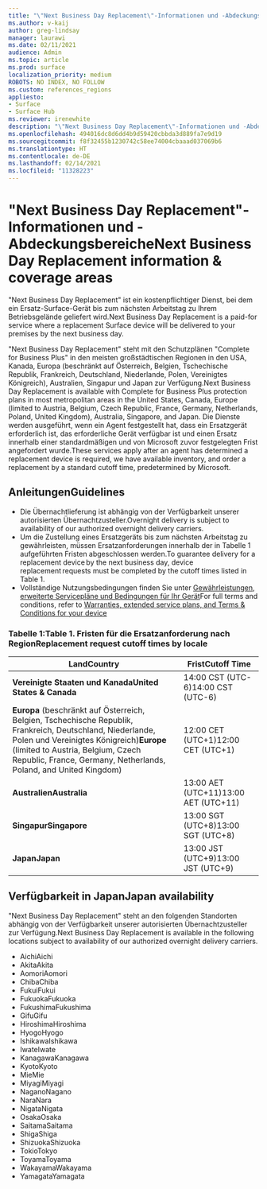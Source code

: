 ```yaml
---
title: "\"Next Business Day Replacement\"-Informationen und -Abdeckungsbereiche"
ms.author: v-kaij
author: greg-lindsay
manager: laurawi
ms.date: 02/11/2021
audience: Admin
ms.topic: article
ms.prod: surface
localization_priority: medium
ROBOTS: NO INDEX, NO FOLLOW
ms.custom: references_regions
appliesto:
- Surface
- Surface Hub
ms.reviewer: irenewhite
description: "\"Next Business Day Replacement\"-Informationen und -Abdeckungsbereiche"
ms.openlocfilehash: 494016dc8d6dd4b9d59420cbbda3d889fa7e9d19
ms.sourcegitcommit: f8f32455b1230742c58ee74004cbaaad037069b6
ms.translationtype: HT
ms.contentlocale: de-DE
ms.lasthandoff: 02/14/2021
ms.locfileid: "11328223"
---
```

# <span data-ttu-id="902ae-103">"Next Business Day Replacement"-Informationen und -Abdeckungsbereiche</span><span class="sxs-lookup"><span data-stu-id="902ae-103">Next Business Day Replacement information & coverage areas</span></span>

<span data-ttu-id="902ae-104">"Next Business Day Replacement" ist ein kostenpflichtiger Dienst, bei dem ein Ersatz-Surface-Gerät bis zum nächsten Arbeitstag zu Ihrem Betriebsgelände geliefert wird.</span><span class="sxs-lookup"><span data-stu-id="902ae-104">Next Business Day Replacement is a paid-for service where a replacement Surface device will be delivered to your premises by the next business day.</span></span> 

<span data-ttu-id="902ae-105">"Next Business Day Replacement" steht mit den Schutzplänen "Complete for Business Plus" in den meisten großstädtischen Regionen in den USA, Kanada, Europa (beschränkt auf Österreich, Belgien, Tschechische Republik, Frankreich, Deutschland, Niederlande, Polen, Vereinigtes Königreich), Australien, Singapur und Japan zur Verfügung.</span><span class="sxs-lookup"><span data-stu-id="902ae-105">Next Business Day Replacement is available with Complete for Business Plus protection plans in most metropolitan areas in the United States, Canada, Europe (limited to Austria, Belgium, Czech Republic, France, Germany, Netherlands, Poland, United Kingdom), Australia, Singapore, and Japan.</span></span> <span data-ttu-id="902ae-106">Die Dienste werden ausgeführt, wenn ein Agent festgestellt hat, dass ein Ersatzgerät erforderlich ist, das erforderliche Gerät verfügbar ist und einen Ersatz innerhalb einer standardmäßigen und von Microsoft zuvor festgelegten Frist angefordert wurde.</span><span class="sxs-lookup"><span data-stu-id="902ae-106">These services apply after an agent has determined a replacement device is required, we have available inventory, and order a replacement by a standard cutoff time, predetermined by Microsoft.</span></span> 

## <span data-ttu-id="902ae-107">Anleitungen</span><span class="sxs-lookup"><span data-stu-id="902ae-107">Guidelines</span></span>

- <span data-ttu-id="902ae-108">Die Übernachtlieferung ist abhängig von der Verfügbarkeit unserer autorisierten Übernachtzusteller.</span><span class="sxs-lookup"><span data-stu-id="902ae-108">Overnight delivery is subject to availability of our authorized overnight delivery carriers.</span></span>
- <span data-ttu-id="902ae-109">Um die Zustellung eines Ersatzgeräts bis zum nächsten Arbeitstag zu gewährleisten, müssen Ersatzanforderungen innerhalb der in Tabelle 1 aufgeführten Fristen abgeschlossen werden.</span><span class="sxs-lookup"><span data-stu-id="902ae-109">To guarantee delivery for a replacement device by the next business day, device replacement requests must be completed by the cutoff times listed in Table 1.</span></span> 
- <span data-ttu-id="902ae-110">Vollständige Nutzungsbedingungen finden Sie unter [Gewährleistungen, erweiterte Servicepläne und Bedingungen für Ihr Gerät](https://support.microsoft.com/topic/warranties-extended-service-plans-and-terms-conditions-for-your-device-eedf7a23-84a7-1a47-480b-0e10503eedf5)</span><span class="sxs-lookup"><span data-stu-id="902ae-110">For full terms and conditions, refer to [Warranties, extended service plans, and Terms & Conditions for your device](https://support.microsoft.com/topic/warranties-extended-service-plans-and-terms-conditions-for-your-device-eedf7a23-84a7-1a47-480b-0e10503eedf5)</span></span>

### <span data-ttu-id="902ae-111">Tabelle 1:</span><span class="sxs-lookup"><span data-stu-id="902ae-111">Table 1.</span></span> <span data-ttu-id="902ae-112">Fristen für die Ersatzanforderung nach Region</span><span class="sxs-lookup"><span data-stu-id="902ae-112">Replacement request cutoff times by locale</span></span>

| <span data-ttu-id="902ae-113">Land</span><span class="sxs-lookup"><span data-stu-id="902ae-113">Country</span></span>                                                                                                    | <span data-ttu-id="902ae-114">Frist</span><span class="sxs-lookup"><span data-stu-id="902ae-114">Cutoff Time</span></span> |
| -------------------------------------------------------------------------------------------------------------- | --------------- |
| **<span data-ttu-id="902ae-115">Vereinigte Staaten und Kanada</span><span class="sxs-lookup"><span data-stu-id="902ae-115">United States & Canada</span></span>**                                                                                     | <span data-ttu-id="902ae-116">14:00 CST    (UTC-6)</span><span class="sxs-lookup"><span data-stu-id="902ae-116">14:00 CST    (UTC-6)</span></span>      |
| <span data-ttu-id="902ae-117">**Europa** (beschränkt auf Österreich, Belgien, Tschechische Republik, Frankreich, Deutschland, Niederlande, Polen und Vereinigtes Königreich)</span><span class="sxs-lookup"><span data-stu-id="902ae-117">**Europe** (limited to Austria, Belgium, Czech Republic, France, Germany, Netherlands, Poland, and United Kingdom)</span></span> | <span data-ttu-id="902ae-118">12:00 CET   (UTC+1)</span><span class="sxs-lookup"><span data-stu-id="902ae-118">12:00 CET   (UTC+1)</span></span>     |
| **<span data-ttu-id="902ae-119">Australien</span><span class="sxs-lookup"><span data-stu-id="902ae-119">Australia</span></span>**                                                                                                  | <span data-ttu-id="902ae-120">13:00 AET   (UTC+11)</span><span class="sxs-lookup"><span data-stu-id="902ae-120">13:00 AET   (UTC+11)</span></span>    |
| **<span data-ttu-id="902ae-121">Singapur</span><span class="sxs-lookup"><span data-stu-id="902ae-121">Singapore</span></span>**                                                                                                  | <span data-ttu-id="902ae-122">13:00 SGT    (UTC+8)</span><span class="sxs-lookup"><span data-stu-id="902ae-122">13:00 SGT    (UTC+8)</span></span>   |
| **<span data-ttu-id="902ae-123">Japan</span><span class="sxs-lookup"><span data-stu-id="902ae-123">Japan</span></span>**                                                                                                      | <span data-ttu-id="902ae-124">13:00 JST    (UTC+9)</span><span class="sxs-lookup"><span data-stu-id="902ae-124">13:00 JST    (UTC+9)</span></span>   |


## <span data-ttu-id="902ae-125">Verfügbarkeit in Japan</span><span class="sxs-lookup"><span data-stu-id="902ae-125">Japan availability</span></span> 

<span data-ttu-id="902ae-126">"Next Business Day Replacement" steht an den folgenden Standorten abhängig von der Verfügbarkeit unserer autorisierten Übernachtzusteller zur Verfügung.</span><span class="sxs-lookup"><span data-stu-id="902ae-126">Next Business Day Replacement is available in the following locations subject to availability of our authorized overnight delivery carriers.</span></span> 

- <span data-ttu-id="902ae-127">Aichi</span><span class="sxs-lookup"><span data-stu-id="902ae-127">Aichi</span></span>
- <span data-ttu-id="902ae-128">Akita</span><span class="sxs-lookup"><span data-stu-id="902ae-128">Akita</span></span>
- <span data-ttu-id="902ae-129">Aomori</span><span class="sxs-lookup"><span data-stu-id="902ae-129">Aomori</span></span>
- <span data-ttu-id="902ae-130">Chiba</span><span class="sxs-lookup"><span data-stu-id="902ae-130">Chiba</span></span>
- <span data-ttu-id="902ae-131">Fukui</span><span class="sxs-lookup"><span data-stu-id="902ae-131">Fukui</span></span>
- <span data-ttu-id="902ae-132">Fukuoka</span><span class="sxs-lookup"><span data-stu-id="902ae-132">Fukuoka</span></span>
- <span data-ttu-id="902ae-133">Fukushima</span><span class="sxs-lookup"><span data-stu-id="902ae-133">Fukushima</span></span>
- <span data-ttu-id="902ae-134">Gifu</span><span class="sxs-lookup"><span data-stu-id="902ae-134">Gifu</span></span>
- <span data-ttu-id="902ae-135">Hiroshima</span><span class="sxs-lookup"><span data-stu-id="902ae-135">Hiroshima</span></span>
- <span data-ttu-id="902ae-136">Hyogo</span><span class="sxs-lookup"><span data-stu-id="902ae-136">Hyogo</span></span>
- <span data-ttu-id="902ae-137">Ishikawa</span><span class="sxs-lookup"><span data-stu-id="902ae-137">Ishikawa</span></span>
- <span data-ttu-id="902ae-138">Iwate</span><span class="sxs-lookup"><span data-stu-id="902ae-138">Iwate</span></span>
- <span data-ttu-id="902ae-139">Kanagawa</span><span class="sxs-lookup"><span data-stu-id="902ae-139">Kanagawa</span></span>
- <span data-ttu-id="902ae-140">Kyoto</span><span class="sxs-lookup"><span data-stu-id="902ae-140">Kyoto</span></span>
- <span data-ttu-id="902ae-141">Mie</span><span class="sxs-lookup"><span data-stu-id="902ae-141">Mie</span></span>
- <span data-ttu-id="902ae-142">Miyagi</span><span class="sxs-lookup"><span data-stu-id="902ae-142">Miyagi</span></span>
- <span data-ttu-id="902ae-143">Nagano</span><span class="sxs-lookup"><span data-stu-id="902ae-143">Nagano</span></span>
- <span data-ttu-id="902ae-144">Nara</span><span class="sxs-lookup"><span data-stu-id="902ae-144">Nara</span></span>
- <span data-ttu-id="902ae-145">Nigata</span><span class="sxs-lookup"><span data-stu-id="902ae-145">Nigata</span></span>
- <span data-ttu-id="902ae-146">Osaka</span><span class="sxs-lookup"><span data-stu-id="902ae-146">Osaka</span></span>
- <span data-ttu-id="902ae-147">Saitama</span><span class="sxs-lookup"><span data-stu-id="902ae-147">Saitama</span></span>
- <span data-ttu-id="902ae-148">Shiga</span><span class="sxs-lookup"><span data-stu-id="902ae-148">Shiga</span></span>
- <span data-ttu-id="902ae-149">Shizuoka</span><span class="sxs-lookup"><span data-stu-id="902ae-149">Shizuoka</span></span>
- <span data-ttu-id="902ae-150">Tokio</span><span class="sxs-lookup"><span data-stu-id="902ae-150">Tokyo</span></span>
- <span data-ttu-id="902ae-151">Toyama</span><span class="sxs-lookup"><span data-stu-id="902ae-151">Toyama</span></span>
- <span data-ttu-id="902ae-152">Wakayama</span><span class="sxs-lookup"><span data-stu-id="902ae-152">Wakayama</span></span>
- <span data-ttu-id="902ae-153">Yamagata</span><span class="sxs-lookup"><span data-stu-id="902ae-153">Yamagata</span></span>

